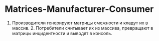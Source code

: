 # Matrices-Manufacturer-Consumer
1. Производители генерируют матрицы смежности и кладут их в массив. 2. Потребители считывает их из массива, превращают в матрицы инцидентности и выводят в консоль.
